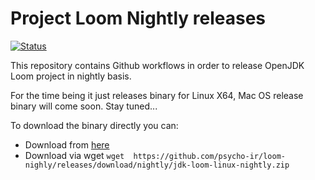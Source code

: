 Project Loom Nightly releases
===============

[![Status](https://github.com/psycho-ir/loom-nightly/workflows/Release%20Loom%20Project/badge.svg)](https://github.com/psycho-ir/loom-nightly/workflows/Release%20Loom%20Project/badge.svg)


This repository contains Github workflows in order to release OpenJDK Loom project in nightly basis.

For the time being it just releases binary for Linux X64, Mac OS release binary will come soon.
Stay tuned...

To download the binary directly you can:
- Download from [here](https://github.com/psycho-ir/loom-nightly/releases/tag/nightly)
- Download via wget `wget  https://github.com/psycho-ir/loom-nighly/releases/download/nightly/jdk-loom-linux-nightly.zip`

